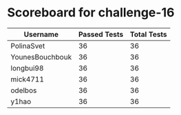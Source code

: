 # Scoreboard for challenge-16
| Username   | Passed Tests | Total Tests |
|------------|--------------|-------------|
| PolinaSvet | 36 | 36 |
| YounesBouchbouk | 36 | 36 |
| longbui98 | 36 | 36 |
| mick4711 | 36 | 36 |
| odelbos | 36 | 36 |
| y1hao | 36 | 36 |
